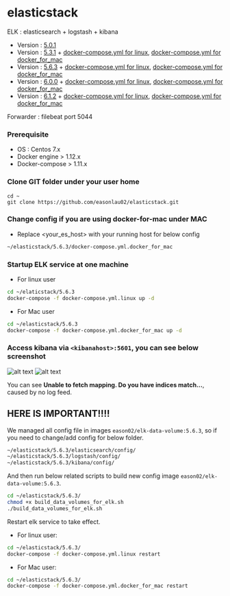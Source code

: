 # elasticstack
ELK : elasticsearch + logstash + kibana

* Version : [5.0.1](https://github.com/easonlau02/elasticstack/tree/master/5.0.1)
* Version : [5.3.1](https://github.com/easonlau02/elasticstack/tree/master/5.3.1) + [docker-compose.yml for linux](https://github.com/easonlau02/elasticstack/blob/master/5.3.1/docker-compose.yml), [docker-compose.yml for docker_for_mac](https://github.com/easonlau02/elasticstack/blob/master/5.3.1/docker-compose.yml.docker_for_mac)
* Version : [5.6.3](https://github.com/easonlau02/elasticstack/tree/master/5.6.3) + [docker-compose.yml for linux](https://github.com/easonlau02/elasticstack/blob/master/5.6.3/docker-compose.yml), [docker-compose.yml for docker_for_mac](https://github.com/easonlau02/elasticstack/blob/master/5.6.3/docker-compose.yml.docker_for_mac)
* Version : [6.0.0](https://github.com/easonlau02/elasticstack/tree/master/6.0.0) + [docker-compose.yml for linux](https://github.com/easonlau02/elasticstack/blob/master/6.0.0/docker-compose.yml), [docker-compose.yml for docker_for_mac](https://github.com/easonlau02/elasticstack/blob/master/6.0.0/docker-compose.yml.docker_for_mac)
* Version : [6.1.2](https://github.com/easonlau02/elasticstack/tree/master/6.1.2) + [docker-compose.yml for linux](https://github.com/easonlau02/elasticstack/blob/master/6.1.2/docker-compose.yml), [docker-compose.yml for docker_for_mac](https://github.com/easonlau02/elasticstack/blob/master/6.1.2/docker-compose.yml.docker_for_mac)

Forwarder : filebeat port 5044

### Prerequisite
* OS : Centos 7.x
* Docker engine > 1.12.x
* Docker-compose > 1.11.x

### Clone GIT folder under your user home
    
    cd ~
    git clone https://github.com/easonlau02/elasticstack.git

### Change config if you are using docker-for-mac under MAC
* Replace <your_es_host> with your running host for below config
```bash
~/elasticstack/5.6.3/docker-compose.yml.docker_for_mac
```
### Startup ELK service at one machine
* For linux user
```bash
cd ~/elaticstack/5.6.3
docker-compose -f docker-compose.yml.linux up -d
```
* For Mac user
```bash
cd ~/elasticstack/5.6.3
docker-compose -f docker-compose.yml.docker_for_mac up -d
```
    
### Access kibana via `<kibanahost>:5601`, you can see below screenshot

![alt text](https://raw.githubusercontent.com/easonlau02/elasticstack/master/5.6.3/kibana_up_status.png "kibana_up_status.png")
![alt text](https://raw.githubusercontent.com/easonlau02/elasticstack/master/5.6.3/kibana_up.png "kibana_up")

You can see **Unable to fetch mapping. Do you have indices match...**, caused by no log feed.

## HERE IS IMPORTANT!!!!
We managed all config file in images `eason02/elk-data-volume:5.6.3`, so if you need to change/add config for below folder.
```bash
~/elasticstack/5.6.3/elasticsearch/config/
~/elasticstack/5.6.3/logstash/config/
~/elasticstack/5.6.3/kibana/config/
```
And then run below related scripts to build new config image `eason02/elk-data-volume:5.6.3`.
```bash
cd ~/elasticstack/5.6.3/
chmod +x build_data_volumes_for_elk.sh
./build_data_volumes_for_elk.sh
```
Restart elk service to take effect.
* For linux user:
```bash
cd ~/elasticstack/5.6.3/
docker-compose -f docker-compose.yml.linux restart
```
* For Mac user:
```bash
cd ~/elasticstack/5.6.3/
docker-compose -f docker-compose.yml.docker_for_mac restart
```

